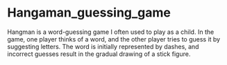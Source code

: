 # Hangaman_guessing_game
Hangman is a word-guessing game I often used to play as a child. In the game, one player thinks of a word, and the other player tries to guess it by suggesting letters. The word is initially represented by dashes, and incorrect guesses result in the gradual drawing of a stick figure.
